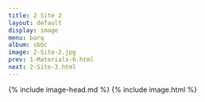 ```yaml
---
title: 2 Site 2
layout: default
display: image
menu: barq
album: sbbc
image: 2-Site-2.jpg
prev: 1-Materials-6.html
next: 2-Site-3.html
---
```

{% include image-head.md %}
{% include image.html %}